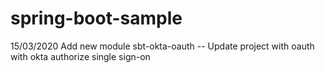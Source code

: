 # spring-boot-sample

15/03/2020 Add new module sbt-okta-oauth
           -- Update project with oauth with okta authorize single sign-on 
